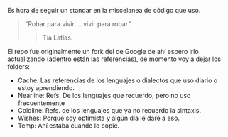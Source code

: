 Es hora de seguir un standar en la miscelanea de código que uso.

> "Robar para vivir … vivir para robar." 
>> Tía Latías.

El repo fue originalmente un fork del de Google de ahí espero irlo actualizando (adentro están las referencias), de momento voy a dejar los folders:

  *	Cache: Las referencias de los lenguajes o dialectos que uso diario o estoy aprendiendo. 
  *	Nearline: Refs. De los lenguajes que recuerdo, pero no uso frecuentemente
  *	Coldline: Refs. de los lenguajes que ya no recuerdo la sintaxis.
  *	Wishes: Porque soy optimista y algún día le daré a eso.
  * Temp: Ahí estaba cuando lo copié.
